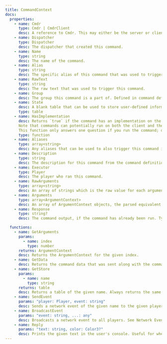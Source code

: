 ```yaml
---
title: CommandContext
docs:
  properties:
    - name: Cmdr
      type: Cmdr | CmdrClient
      desc: A reference to Cmdr. This may either be the server or client version of Cmdr depending on where the command is running.
    - name: Dispatcher
      type: Dispatcher
      desc: The dispatcher that created this command.
    - name: Name
      type: string
      desc: The name of the command.
    - name: Alias
      type: string
      desc: The specific alias of this command that was used to trigger this command (may be the same as `Name`)
    - name: RawText
      type: string
      desc: The raw text that was used to trigger this command.
    - name: Group
      desc: The group this command is a part of. Defined in command definitions, typically a string.
    - name: State
      desc: A blank table that can be used to store user-defined information about this command's current execution. This could potentially be used with hooks to add information to this table which your command or other hooks could consume.
      type: table
    - name: HasImplementation
      desc: Returns `true` if the command has an implementation on the caller's machine. For example, this function will return `false` from the client if you call it on a command that only has a server-side implementation.
      Note that commands can potentially run on both the client and the server, so what this property returns on the server is not related to what it returns on the client, and vice versa. Likewise, receiving a return value of `true` on the client does not mean that the command won't run on the server, because Cmdr commands can run a first part on the client and a second part on the server.
      This function only answers one question if you run the command; does it run any code as a result of that on this machine?
      type: function
    - name: Aliases
      type: array<string>
      desc: Any aliases that can be used to also trigger this command in addition to its name.
    - name: Description
      type: string
      desc: The description for this command from the command definition.
    - name: Executor
      type: Player
      desc: The player who ran this command.
    - name: RawArguments
      type: array<string>
      desc: An array of strings which is the raw value for each argument.
    - name: Arguments
      type: array<ArgumentContext>
      desc: An array of ArgumentContext objects, the parsed equivalent to RawArguments.
    - name: Response
      type: string?
      desc: The command output, if the command has already been run. Typically only accessible in the AfterRun hook.

  functions:
    - name: GetArguments
      params:
        - name: index
          type: number
      returns: ArgumentContext
      desc: Returns the ArgumentContext for the given index.
    - name: GetData
      desc: Returns the command data that was sent along with the command. This is the return value of the Data function from the command definition.
    - name: GetStore
      params:
        - name: name
          type: string
      returns: table
      desc: Returns a table of the given name. Always returns the same table on subsequent calls. Useful for storing things like ban information. Same as [[Registry.GetStore]].
    - name: SendEvent
      params: "player: Player, event: string"
      desc: Sends a network event of the given name to the given player. See Network Event Handlers.
    - name: BroadcastEvent
      params: "event: string, ...: any"
      desc: Broadcasts a network event to all players. See Network Event Handlers.
    - name: Reply
      params: "text: string, color: Color3?"
      desc: Prints the given text in the user's console. Useful for when a command needs to print more than one message or is long-running. You should still `return` a string from the command implementation when you are finished, `Reply` should only be used to send additional messages before the final message.
---
```


<ApiDocs />
